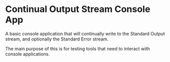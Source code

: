 # Continual Output Stream Console App

A basic console application that will continually write to the Standard Output stream, and optionally the Standard Error stream.

The main purpose of this is for testing tools that need to interact with console applications.